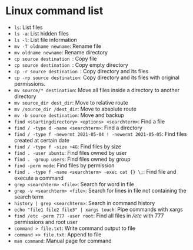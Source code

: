 # Linux command list
- `ls`: List files
- `ls -a`: List hidden files
- `ls -l`: List file information
- `mv -T oldname newname`: Rename file
- `mv oldname newname`: Rename directory
- `cp source destination `: Copy file
- `cp source destination `: Copy empty directory
- `cp -r source destination `: Copy directory and its files
- `cp -rp source destination`: Copy directory and its files with original permissions. 
- `mv source/* destination`: Move all files inside a directory to another directory
- `mv source_dir dest_dir`: Move to relative route
- `mv /source_dir /dest_dir`: Move to absolute route
- `mv -b source destination`: Move and backup
- `find <startingdirectory> <options> <searchterm>`: Find a file
- `find / -type d -name <searchterm>`: Find a directory
- `find / -type f -newermt 2021-05-04 ! -newermt 2021-05-05`: Find files created at certain date
- `find / -type f -size +4G`: Find files by size
- `find . -user ubuntu`: Find files owned by user
- `find . -group users`: Find files owned by group
- `find -perm mode`: Find files by permission
- `find . -type f -name <searchterm> -exec cat {} \;`: Find file and execute a command
- `grep <searchterm> <file>`: Search for word in file
- `grep -v <searchterm> <file>`: Search for lines in file not containing the search term
- `history | grep <searchterm>`: Search in command history
- `echo "file1 file2 file3" | xargs touch`: Pipe commands with xargs
- `find /etc -perm 777 -user root`: Find all files in _/etc_ with 777 permissions and root user
- `command > file.txt`: Write command output to file
- `command >> file.txt`: Append to file
- `man command`: Manual page for command
